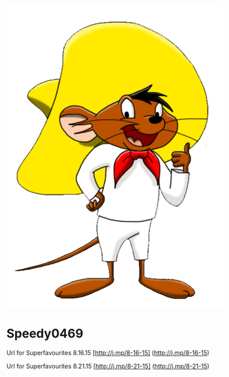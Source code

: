 
![GitHub Logo](https://raw.githubusercontent.com/Speedy0469/Speedy0469/master/Images/speedy%20header.gif "Speedy0469")

# Speedy0469
Url for Superfavourites 8.16.15 [http://j.mp/8-16-15] (http://j.mp/8-16-15)

Url for Superfavourites 8.21.15 [http://j.mp/8-21-15] (http://j.mp/8-21-15)

